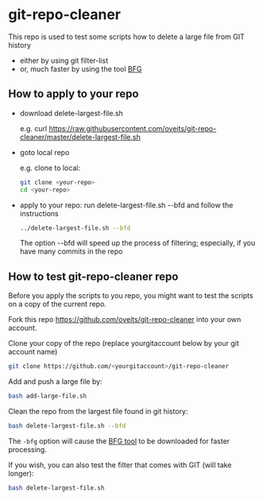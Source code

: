 # git-repo-cleaner
This repo is used to test some scripts how to delete a large file from GIT history
- either by using git filter-list
- or, much faster by using the tool [BFG](https://rtyley.github.io/bfg-repo-cleaner/)

## How to apply to your repo

- download delete-largest-file.sh

  e.g. curl https://raw.githubusercontent.com/oveits/git-repo-cleaner/master/delete-largest-file.sh
- goto local repo

  e.g. clone to local:
  ```bash
  git clone <your-repo>
  cd <your-repo>
  ```
- apply to your repo: run delete-largest-file.sh --bfd and follow the instructions
  ```bash
  ../delete-largest-file.sh --bfd
  ```
  The option --bfd will speed up the process of filtering; especially, if you have many commits in the repo

## How to test git-repo-cleaner repo

Before you apply the scripts to you repo, you might want to test the scripts on a copy of the current repo.

Fork this repo https://github.com/oveits/git-repo-cleaner into your own account.

Clone your copy of the repo (replace yourgitaccount below by your git account name)
```bash
git clone https://github.com/<yourgitaccount>/git-repo-cleaner
```

Add and push a large file by:
```bash
bash add-large-file.sh
```

Clean the repo from the largest file found in git history:
```bash
bash delete-largest-file.sh --bfd
```
The `-bfg` option will cause the [BFG tool](https://rtyley.github.io/bfg-repo-cleaner/) to be downloaded for faster processing.

If you wish, you can also test the filter that comes with GIT (will take longer):
```bash
bash delete-largest-file.sh
```

